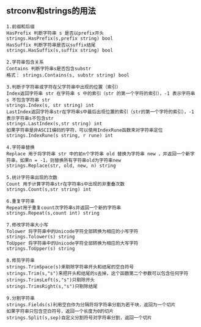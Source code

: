 **strconv和strings的用法**
-
    1.前缀和后缀
    HasPrefix 判断字符串 s 是否以prefix开头
    strings.HasPrefix(s,prefix string) bool
    HasSuffix 判断字符串是否以suffix结尾
    strings.HasSuffix(s,suffix string) bool
    
    2.字符串包含关系
    Contains 判断字符串s是否包含substr
    格式： strings.Contains(s, substr string) bool
    
    3.判断子字符串或字符在父字符串中出现的位置（索引）
    Index返回字符串 str 在字符串 s 中的索引（str 的第一个字符的索引），-1 表示字符串 s 不包含字符串 str
    strings.Index(s, str string) int
    LastIndex返回字符串str在字符串s中最后出现位置的索引（str的第一个字符的索引），-1 表示字符串s不包含str
    strings.LastIndex(s,str string) int
    如果字符串是非ASCII编码的字符，可以使用IndexRune函数来对字符串定位
    strings.IndexRune(s string, r rune) int

    4.字符串替换
    Replace 用于将字符串 str 中的前n个字符串 old 替换为字符串 new ，并返回一个新字符串，如果n = -1，则替换所有字符串old为字符串new
    strings.Replace(str, old, new, n) string
    
    5.统计字符串出现的次数
    Count 用于计算字符串str在字符串s中出现的非重叠次数
    strings.Count(s,str string) int

    6.重复字符串
    Repeat用于重复count次字符串s并返回一个新的字符串
    strings.Repeat(s,count int) string
    
    7.修改字符串大小写
    Tolower 将字符串中的Unicode字符全部转换为相应的小写字符
    strings.Tolower(s) string
    ToUpper 将字符串中的Unicode字符全部转换为相应的大写字符
    strings.ToUpper(s) string

    8.修剪字符串
    strings.TrimSpace(s)来剔除字符串开头和结尾的空白符号
    strings.Trim(s,"s")来把开头和结尾的s去掉，这个函数第二个参数可以包含任何字符
    strings.TrimsLeft(s,"s")只剔除开头
    strings.TrimsRight(s,"s")只剔除结尾

    9.分割字符串
    strings.Fields(s)利用空白作为分隔符将字符串分割为若干块，返回为一个切片
    如果字符串只包含空白符号，返回一个长度为0的切片
    strings.Split(s,sep)自定义分割符号对字符串分割，返回一个切片